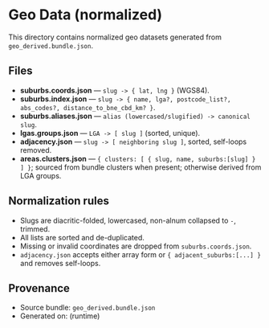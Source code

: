 # Geo Data (normalized)

This directory contains normalized geo datasets generated from `geo_derived.bundle.json`.

## Files

- **suburbs.coords.json** — `slug -> { lat, lng }` (WGS84).  
- **suburbs.index.json** — `slug -> { name, lga?, postcode_list?, abs_codes?, distance_to_bne_cbd_km? }`.  
- **suburbs.aliases.json** — `alias (lowercased/slugified) -> canonical slug`.  
- **lgas.groups.json** — `LGA -> [ slug ]` (sorted, unique).  
- **adjacency.json** — `slug -> [ neighboring slug ]`, sorted, self-loops removed.  
- **areas.clusters.json** — `{ clusters: [ { slug, name, suburbs:[slug] } ] }`; sourced from bundle clusters when present; otherwise derived from LGA groups.

## Normalization rules

- Slugs are diacritic-folded, lowercased, non-alnum collapsed to `-`, trimmed.  
- All lists are sorted and de-duplicated.  
- Missing or invalid coordinates are dropped from `suburbs.coords.json`.  
- `adjacency.json` accepts either array form or `{ adjacent_suburbs:[...] }` and removes self-loops.

## Provenance

- Source bundle: `geo_derived.bundle.json`
- Generated on: (runtime)
